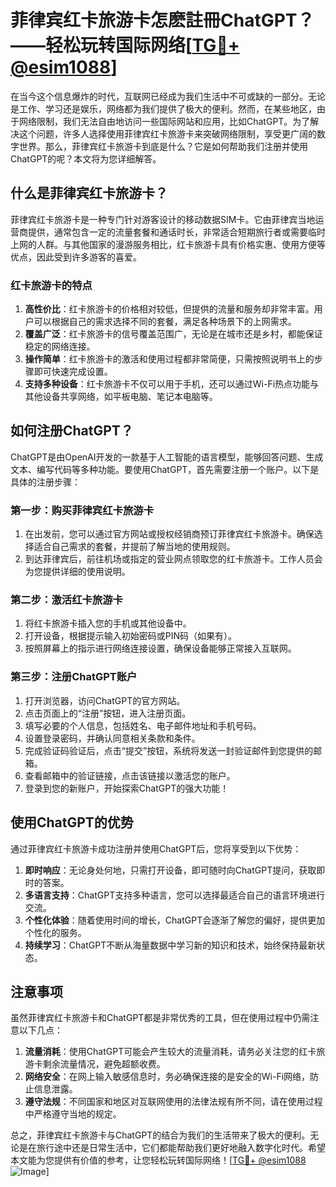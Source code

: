# 菲律宾红卡旅游卡怎麽註冊ChatGPT？——轻松玩转国际网络[[TG💪+ @esim1088](https://t.me/s/esim1088)]

在当今这个信息爆炸的时代，互联网已经成为我们生活中不可或缺的一部分。无论是工作、学习还是娱乐，网络都为我们提供了极大的便利。然而，在某些地区，由于网络限制，我们无法自由地访问一些国际网站和应用，比如ChatGPT。为了解决这个问题，许多人选择使用菲律宾红卡旅游卡来突破网络限制，享受更广阔的数字世界。那么，菲律宾红卡旅游卡到底是什么？它是如何帮助我们注册并使用ChatGPT的呢？本文将为您详细解答。

## 什么是菲律宾红卡旅游卡？

菲律宾红卡旅游卡是一种专门针对游客设计的移动数据SIM卡。它由菲律宾当地运营商提供，通常包含一定的流量套餐和通话时长，非常适合短期旅行者或需要临时上网的人群。与其他国家的漫游服务相比，红卡旅游卡具有价格实惠、使用方便等优点，因此受到许多游客的喜爱。

### 红卡旅游卡的特点

1. **高性价比**：红卡旅游卡的价格相对较低，但提供的流量和服务却非常丰富。用户可以根据自己的需求选择不同的套餐，满足各种场景下的上网需求。
2. **覆盖广泛**：红卡旅游卡的信号覆盖范围广，无论是在城市还是乡村，都能保证稳定的网络连接。
3. **操作简单**：红卡旅游卡的激活和使用过程都非常简便，只需按照说明书上的步骤即可快速完成设置。
4. **支持多种设备**：红卡旅游卡不仅可以用于手机，还可以通过Wi-Fi热点功能与其他设备共享网络，如平板电脑、笔记本电脑等。

## 如何注册ChatGPT？

ChatGPT是由OpenAI开发的一款基于人工智能的语言模型，能够回答问题、生成文本、编写代码等多种功能。要使用ChatGPT，首先需要注册一个账户。以下是具体的注册步骤：

### 第一步：购买菲律宾红卡旅游卡

1. 在出发前，您可以通过官方网站或授权经销商预订菲律宾红卡旅游卡。确保选择适合自己需求的套餐，并提前了解当地的使用规则。
2. 到达菲律宾后，前往机场或指定的营业网点领取您的红卡旅游卡。工作人员会为您提供详细的使用说明。

### 第二步：激活红卡旅游卡

1. 将红卡旅游卡插入您的手机或其他设备中。
2. 打开设备，根据提示输入初始密码或PIN码（如果有）。
3. 按照屏幕上的指示进行网络连接设置，确保设备能够正常接入互联网。

### 第三步：注册ChatGPT账户

1. 打开浏览器，访问ChatGPT的官方网站。
2. 点击页面上的“注册”按钮，进入注册页面。
3. 填写必要的个人信息，包括姓名、电子邮件地址和手机号码。
4. 设置登录密码，并确认同意相关条款和条件。
5. 完成验证码验证后，点击“提交”按钮，系统将发送一封验证邮件到您提供的邮箱。
6. 查看邮箱中的验证链接，点击该链接以激活您的账户。
7. 登录到您的新账户，开始探索ChatGPT的强大功能！

## 使用ChatGPT的优势

通过菲律宾红卡旅游卡成功注册并使用ChatGPT后，您将享受到以下优势：

1. **即时响应**：无论身处何地，只需打开设备，即可随时向ChatGPT提问，获取即时的答案。
2. **多语言支持**：ChatGPT支持多种语言，您可以选择最适合自己的语言环境进行交流。
3. **个性化体验**：随着使用时间的增长，ChatGPT会逐渐了解您的偏好，提供更加个性化的服务。
4. **持续学习**：ChatGPT不断从海量数据中学习新的知识和技术，始终保持最新状态。

## 注意事项

虽然菲律宾红卡旅游卡和ChatGPT都是非常优秀的工具，但在使用过程中仍需注意以下几点：

1. **流量消耗**：使用ChatGPT可能会产生较大的流量消耗，请务必关注您的红卡旅游卡剩余流量情况，避免超额收费。
2. **网络安全**：在网上输入敏感信息时，务必确保连接的是安全的Wi-Fi网络，防止信息泄露。
3. **遵守法规**：不同国家和地区对互联网使用的法律法规有所不同，请在使用过程中严格遵守当地的规定。

总之，菲律宾红卡旅游卡与ChatGPT的结合为我们的生活带来了极大的便利。无论是在旅行途中还是日常生活中，它们都能帮助我们更好地融入数字化时代。希望本文能为您提供有价值的参考，让您轻松玩转国际网络！[[TG💪+ @esim1088](https://t.me/s/esim1088) ![Image](https://i.postimg.cc/4NQfJmqS/Snipaste-2025-05-13-00-14-12.png)]